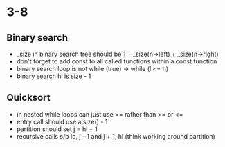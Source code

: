 # 3-8
## Binary search
- _size in binary search tree should be 1 + _size(n->left) + _size(n->right)
- don't forget to add const to all called functions within a const function
- binary search loop is not while (true) -> while (l <= h)
- binary search hi is size - 1

## Quicksort
- in nested while loops can just use == rather than >= or <=
- entry call should use a.size() - 1
- partition should set j = hi + 1
- recursive calls s/b lo, j - 1 and j + 1, hi (think working around partition)
